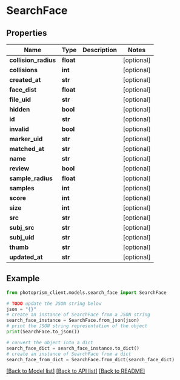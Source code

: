 # SearchFace


## Properties

Name | Type | Description | Notes
------------ | ------------- | ------------- | -------------
**collision_radius** | **float** |  | [optional]
**collisions** | **int** |  | [optional]
**created_at** | **str** |  | [optional]
**face_dist** | **float** |  | [optional]
**file_uid** | **str** |  | [optional]
**hidden** | **bool** |  | [optional]
**id** | **str** |  | [optional]
**invalid** | **bool** |  | [optional]
**marker_uid** | **str** |  | [optional]
**matched_at** | **str** |  | [optional]
**name** | **str** |  | [optional]
**review** | **bool** |  | [optional]
**sample_radius** | **float** |  | [optional]
**samples** | **int** |  | [optional]
**score** | **int** |  | [optional]
**size** | **int** |  | [optional]
**src** | **str** |  | [optional]
**subj_src** | **str** |  | [optional]
**subj_uid** | **str** |  | [optional]
**thumb** | **str** |  | [optional]
**updated_at** | **str** |  | [optional]

## Example

```python
from photoprism_client.models.search_face import SearchFace

# TODO update the JSON string below
json = "{}"
# create an instance of SearchFace from a JSON string
search_face_instance = SearchFace.from_json(json)
# print the JSON string representation of the object
print(SearchFace.to_json())

# convert the object into a dict
search_face_dict = search_face_instance.to_dict()
# create an instance of SearchFace from a dict
search_face_from_dict = SearchFace.from_dict(search_face_dict)
```
[[Back to Model list]](../README.md#documentation-for-models) [[Back to API list]](../README.md#documentation-for-api-endpoints) [[Back to README]](../README.md)


